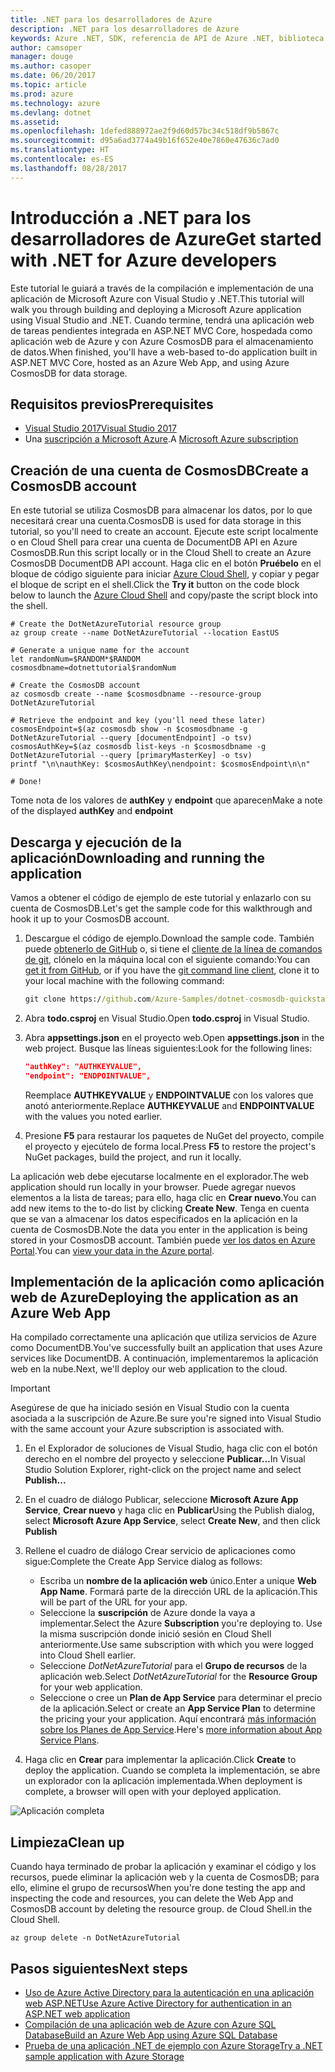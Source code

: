 ```yaml
---
title: .NET para los desarrolladores de Azure
description: .NET para los desarrolladores de Azure
keywords: Azure .NET, SDK, referencia de API de Azure .NET, biblioteca de clases de Azure .NET
author: camsoper
manager: douge
ms.author: casoper
ms.date: 06/20/2017
ms.topic: article
ms.prod: azure
ms.technology: azure
ms.devlang: dotnet
ms.assetid: 
ms.openlocfilehash: 1defed888972ae2f9d60d57bc34c518df9b5867c
ms.sourcegitcommit: d95a6ad3774a49b16f652e40e7860e47636c7ad0
ms.translationtype: HT
ms.contentlocale: es-ES
ms.lasthandoff: 08/28/2017
---
```

# <a name="get-started-with-net-for-azure-developers"></a><span data-ttu-id="c88c5-104">Introducción a .NET para los desarrolladores de Azure</span><span class="sxs-lookup"><span data-stu-id="c88c5-104">Get started with .NET for Azure developers</span></span>

<span data-ttu-id="c88c5-105">Este tutorial le guiará a través de la compilación e implementación de una aplicación de Microsoft Azure con Visual Studio y .NET.</span><span class="sxs-lookup"><span data-stu-id="c88c5-105">This tutorial will walk you through building and deploying a Microsoft Azure application using Visual Studio and .NET.</span></span>  <span data-ttu-id="c88c5-106">Cuando termine, tendrá una aplicación web de tareas pendientes integrada en ASP.NET MVC Core, hospedada como aplicación web de Azure y con Azure CosmosDB para el almacenamiento de datos.</span><span class="sxs-lookup"><span data-stu-id="c88c5-106">When finished, you'll have a web-based to-do application built in ASP.NET MVC Core, hosted as an Azure Web App, and using Azure CosmosDB for data storage.</span></span>

## <a name="prerequisites"></a><span data-ttu-id="c88c5-107">Requisitos previos</span><span class="sxs-lookup"><span data-stu-id="c88c5-107">Prerequisites</span></span>

* [<span data-ttu-id="c88c5-108">Visual Studio 2017</span><span class="sxs-lookup"><span data-stu-id="c88c5-108">Visual Studio 2017</span></span>](https://www.visualstudio.com/downloads/)
* <span data-ttu-id="c88c5-109">Una [suscripción a Microsoft Azure](https://azure.microsoft.com/free/).</span><span class="sxs-lookup"><span data-stu-id="c88c5-109">A [Microsoft Azure subscription](https://azure.microsoft.com/free/)</span></span>

## <a name="create-a-cosmosdb-account"></a><span data-ttu-id="c88c5-110">Creación de una cuenta de CosmosDB</span><span class="sxs-lookup"><span data-stu-id="c88c5-110">Create a CosmosDB account</span></span>

<span data-ttu-id="c88c5-111">En este tutorial se utiliza CosmosDB para almacenar los datos, por lo que necesitará crear una cuenta.</span><span class="sxs-lookup"><span data-stu-id="c88c5-111">CosmosDB is used for data storage in this tutorial, so you'll need to create an account.</span></span>  <span data-ttu-id="c88c5-112">Ejecute este script localmente o en Cloud Shell para crear una cuenta de DocumentDB API en Azure CosmosDB.</span><span class="sxs-lookup"><span data-stu-id="c88c5-112">Run this script locally or in the Cloud Shell to create an Azure CosmosDB DocumentDB API account.</span></span>  <span data-ttu-id="c88c5-113">Haga clic en el botón **Pruébelo** en el bloque de código siguiente para iniciar [Azure Cloud Shell](/azure/cloud-shell/), y copiar y pegar el bloque de script en el shell.</span><span class="sxs-lookup"><span data-stu-id="c88c5-113">Click the **Try it** button on the code block below to launch the [Azure Cloud Shell](/azure/cloud-shell/) and copy/paste the script block into the shell.</span></span>

```azurecli-interactive
# Create the DotNetAzureTutorial resource group
az group create --name DotNetAzureTutorial --location EastUS

# Generate a unique name for the account
let randomNum=$RANDOM*$RANDOM
cosmosdbname=dotnettutorial$randomNum

# Create the CosmosDB account
az cosmosdb create --name $cosmosdbname --resource-group DotNetAzureTutorial

# Retrieve the endpoint and key (you'll need these later)
cosmosEndpoint=$(az cosmosdb show -n $cosmosdbname -g DotNetAzureTutorial --query [documentEndpoint] -o tsv)
cosmosAuthKey=$(az cosmosdb list-keys -n $cosmosdbname -g DotNetAzureTutorial --query [primaryMasterKey] -o tsv)
printf "\n\nauthKey: $cosmosAuthKey\nendpoint: $cosmosEndpoint\n\n"

# Done!

```

<span data-ttu-id="c88c5-114">Tome nota de los valores de **authKey** y **endpoint** que aparecen</span><span class="sxs-lookup"><span data-stu-id="c88c5-114">Make a note of the displayed **authKey** and **endpoint**</span></span> 

## <a name="downloading-and-running-the-application"></a><span data-ttu-id="c88c5-115">Descarga y ejecución de la aplicación</span><span class="sxs-lookup"><span data-stu-id="c88c5-115">Downloading and running the application</span></span>

<span data-ttu-id="c88c5-116">Vamos a obtener el código de ejemplo de este tutorial y enlazarlo con su cuenta de CosmosDB.</span><span class="sxs-lookup"><span data-stu-id="c88c5-116">Let's get the sample code for this walkthrough and hook it up to your CosmosDB account.</span></span>

1. <span data-ttu-id="c88c5-117">Descargue el código de ejemplo.</span><span class="sxs-lookup"><span data-stu-id="c88c5-117">Download the sample code.</span></span>  <span data-ttu-id="c88c5-118">También puede [obtenerlo de GitHub](https://github.com/Azure-Samples/dotnet-cosmosdb-quickstart/) o, si tiene el [cliente de la línea de comandos de git](https://git-scm.com/), clónelo en la máquina local con el siguiente comando:</span><span class="sxs-lookup"><span data-stu-id="c88c5-118">You can [get it from GitHub](https://github.com/Azure-Samples/dotnet-cosmosdb-quickstart/), or if you have the [git command line client](https://git-scm.com/), clone it to your local machine with the following command:</span></span>

    ```cmd
    git clone https://github.com/Azure-Samples/dotnet-cosmosdb-quickstart
    ```

2. <span data-ttu-id="c88c5-119">Abra **todo.csproj** en Visual Studio.</span><span class="sxs-lookup"><span data-stu-id="c88c5-119">Open **todo.csproj** in Visual Studio.</span></span>

3. <span data-ttu-id="c88c5-120">Abra **appsettings.json** en el proyecto web.</span><span class="sxs-lookup"><span data-stu-id="c88c5-120">Open **appsettings.json** in the web project.</span></span>  <span data-ttu-id="c88c5-121">Busque las líneas siguientes:</span><span class="sxs-lookup"><span data-stu-id="c88c5-121">Look for the following lines:</span></span>

    ```json
    "authKey": "AUTHKEYVALUE",
    "endpoint": "ENDPOINTVALUE",
    ```
    <span data-ttu-id="c88c5-122">Reemplace **AUTHKEYVALUE** y **ENDPOINTVALUE** con los valores que anotó anteriormente.</span><span class="sxs-lookup"><span data-stu-id="c88c5-122">Replace **AUTHKEYVALUE** and **ENDPOINTVALUE** with the values you noted earlier.</span></span>

4. <span data-ttu-id="c88c5-123">Presione **F5** para restaurar los paquetes de NuGet del proyecto, compile el proyecto y ejecútelo de forma local.</span><span class="sxs-lookup"><span data-stu-id="c88c5-123">Press **F5** to restore the project's NuGet packages, build the project, and run it locally.</span></span>

<span data-ttu-id="c88c5-124">La aplicación web debe ejecutarse localmente en el explorador.</span><span class="sxs-lookup"><span data-stu-id="c88c5-124">The web application should run locally in your browser.</span></span>  <span data-ttu-id="c88c5-125">Puede agregar nuevos elementos a la lista de tareas; para ello, haga clic en **Crear nuevo**.</span><span class="sxs-lookup"><span data-stu-id="c88c5-125">You can add new items to the to-do list by clicking **Create New**.</span></span>  <span data-ttu-id="c88c5-126">Tenga en cuenta que se van a almacenar los datos especificados en la aplicación en la cuenta de CosmosDB.</span><span class="sxs-lookup"><span data-stu-id="c88c5-126">Note the data you enter in the application is being stored in your CosmosDB account.</span></span>  <span data-ttu-id="c88c5-127">También puede [ver los datos en Azure Portal](https://docs.microsoft.com/en-us/azure/documentdb/documentdb-view-json-document-explorer).</span><span class="sxs-lookup"><span data-stu-id="c88c5-127">You can [view your data in the Azure portal](https://docs.microsoft.com/en-us/azure/documentdb/documentdb-view-json-document-explorer).</span></span>

## <a name="deploying-the-application-as-an-azure-web-app"></a><span data-ttu-id="c88c5-128">Implementación de la aplicación como aplicación web de Azure</span><span class="sxs-lookup"><span data-stu-id="c88c5-128">Deploying the application as an Azure Web App</span></span>

<span data-ttu-id="c88c5-129">Ha compilado correctamente una aplicación que utiliza servicios de Azure como DocumentDB.</span><span class="sxs-lookup"><span data-stu-id="c88c5-129">You've successfully built an application that uses Azure services like DocumentDB.</span></span>  <span data-ttu-id="c88c5-130">A continuación, implementaremos la aplicación web en la nube.</span><span class="sxs-lookup"><span data-stu-id="c88c5-130">Next, we'll deploy our web application to the cloud.</span></span>

> [!IMPORTANT]
> <span data-ttu-id="c88c5-131">Asegúrese de que ha iniciado sesión en Visual Studio con la cuenta asociada a la suscripción de Azure.</span><span class="sxs-lookup"><span data-stu-id="c88c5-131">Be sure you're signed into Visual Studio with the same account your Azure subscription is associated with.</span></span>

1. <span data-ttu-id="c88c5-132">En el Explorador de soluciones de Visual Studio, haga clic con el botón derecho en el nombre del proyecto y seleccione **Publicar...**</span><span class="sxs-lookup"><span data-stu-id="c88c5-132">In Visual Studio Solution Explorer, right-click on the project name and select **Publish...**</span></span>

2. <span data-ttu-id="c88c5-133">En el cuadro de diálogo Publicar, seleccione **Microsoft Azure App Service**, **Crear nuevo** y haga clic en **Publicar**</span><span class="sxs-lookup"><span data-stu-id="c88c5-133">Using the Publish dialog, select **Microsoft Azure App Service**, select **Create New**, and then click **Publish**</span></span>

3. <span data-ttu-id="c88c5-134">Rellene el cuadro de diálogo Crear servicio de aplicaciones como sigue:</span><span class="sxs-lookup"><span data-stu-id="c88c5-134">Complete the Create App Service dialog as follows:</span></span>

    * <span data-ttu-id="c88c5-135">Escriba un **nombre de la aplicación web** único.</span><span class="sxs-lookup"><span data-stu-id="c88c5-135">Enter a unique **Web App Name**.</span></span>  <span data-ttu-id="c88c5-136">Formará parte de la dirección URL de la aplicación.</span><span class="sxs-lookup"><span data-stu-id="c88c5-136">This will be part of the URL for your app.</span></span>
    * <span data-ttu-id="c88c5-137">Seleccione la **suscripción** de Azure donde la vaya a implementar.</span><span class="sxs-lookup"><span data-stu-id="c88c5-137">Select the Azure **Subscription** you're deploying to.</span></span>  <span data-ttu-id="c88c5-138">Use la misma suscripción donde inició sesión en Cloud Shell anteriormente.</span><span class="sxs-lookup"><span data-stu-id="c88c5-138">Use same subscription with which you were logged into Cloud Shell earlier.</span></span>
    * <span data-ttu-id="c88c5-139">Seleccione *DotNetAzureTutorial* para el **Grupo de recursos** de la aplicación web.</span><span class="sxs-lookup"><span data-stu-id="c88c5-139">Select *DotNetAzureTutorial* for the **Resource Group** for your web application.</span></span>
    * <span data-ttu-id="c88c5-140">Seleccione o cree un **Plan de App Service** para determinar el precio de la aplicación.</span><span class="sxs-lookup"><span data-stu-id="c88c5-140">Select or create an **App Service Plan** to determine the pricing your your application.</span></span>  <span data-ttu-id="c88c5-141">Aquí encontrará [más información sobre los Planes de App Service](/azure/app-service/azure-web-sites-web-hosting-plans-in-depth-overview).</span><span class="sxs-lookup"><span data-stu-id="c88c5-141">Here's [more information about App Service Plans](/azure/app-service/azure-web-sites-web-hosting-plans-in-depth-overview).</span></span>

4. <span data-ttu-id="c88c5-142">Haga clic en **Crear** para implementar la aplicación.</span><span class="sxs-lookup"><span data-stu-id="c88c5-142">Click **Create** to deploy the application.</span></span>  <span data-ttu-id="c88c5-143">Cuando se completa la implementación, se abre un explorador con la aplicación implementada.</span><span class="sxs-lookup"><span data-stu-id="c88c5-143">When deployment is complete, a browser will open with your deployed application.</span></span>

![Aplicación completa](./media/dotnet-quickstart/todo.png)

## <a name="clean-up"></a><span data-ttu-id="c88c5-145">Limpieza</span><span class="sxs-lookup"><span data-stu-id="c88c5-145">Clean up</span></span>

<span data-ttu-id="c88c5-146">Cuando haya terminado de probar la aplicación y examinar el código y los recursos, puede eliminar la aplicación web y la cuenta de CosmosDB; para ello, elimine el grupo de recursos</span><span class="sxs-lookup"><span data-stu-id="c88c5-146">When you're done testing the app and inspecting the code and resources, you can delete the Web App and CosmosDB account by deleting the resource group.</span></span> <span data-ttu-id="c88c5-147">de Cloud Shell.</span><span class="sxs-lookup"><span data-stu-id="c88c5-147">in the Cloud Shell.</span></span>

```azurecli-interactive
az group delete -n DotNetAzureTutorial
```

## <a name="next-steps"></a><span data-ttu-id="c88c5-148">Pasos siguientes</span><span class="sxs-lookup"><span data-stu-id="c88c5-148">Next steps</span></span>

* [<span data-ttu-id="c88c5-149">Uso de Azure Active Directory para la autenticación en una aplicación web ASP.NET</span><span class="sxs-lookup"><span data-stu-id="c88c5-149">Use Azure Active Directory for authentication in an ASP.NET web application</span></span>](/azure/active-directory/develop/active-directory-devquickstarts-webapp-dotnet)
* [<span data-ttu-id="c88c5-150">Compilación de una aplicación web de Azure con Azure SQL Database</span><span class="sxs-lookup"><span data-stu-id="c88c5-150">Build an Azure Web App using Azure SQL Database</span></span>](/azure/app-service-web/web-sites-dotnet-get-started)
* [<span data-ttu-id="c88c5-151">Prueba de una aplicación .NET de ejemplo con Azure Storage</span><span class="sxs-lookup"><span data-stu-id="c88c5-151">Try a .NET sample application with Azure Storage</span></span>](/azure/storage/storage-samples-dotnet)


